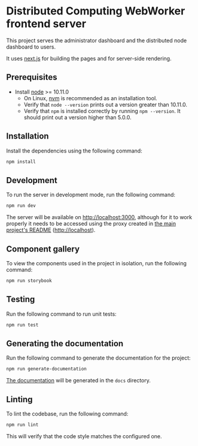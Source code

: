 # Distributed Computing WebWorker frontend server

This project serves the administrator dashboard and the distributed node dashboard to users.

It uses [next.js](https://github.com/zeit/next.js/) for building the pages and for server-side
rendering.

## Prerequisites

- Install [node](https://nodejs.org/en/) >= 10.11.0
  - On Linux, [nvm](https://github.com/creationix/nvm) is recommended as an installation tool.
  - Verify that `node --version` prints out a version greater than 10.11.0.
  - Verify that `npm` is installed correctly by running `npm --version`. It should print out a
    version higher than 5.0.0.

## Installation

Install the dependencies using the following command:

```sh
npm install
```

## Development

To run the server in development mode, run the following command:

```sh
npm run dev
```

The server will be available on [http://localhost:3000](http://localhost:3000), although for it to
work properly it needs to be accessed using the proxy created in [the main project's
README](../README.md) ([http://localhost](http://localhost)).

## Component gallery

To view the components used in the project in isolation, run the following command:

```sh
npm run storybook
```

## Testing

Run the following command to run unit tests:

```sh
npm run test
```

## Generating the documentation

Run the following command to generate the documentation for the project:

```sh
npm run generate-documentation
```

[The documentation](docs/index.html) will be generated in the `docs` directory.

## Linting

To lint the codebase, run the following command:

```sh
npm run lint
```

This will verify that the code style matches the configured one.
